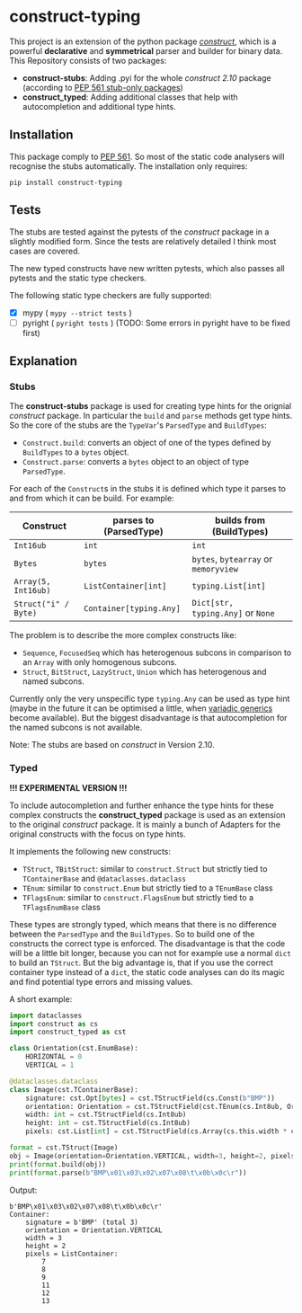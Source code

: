 # construct-typing
This project is an extension of the python package [*construct*](https://pypi.org/project/construct/), which is a powerful **declarative** and **symmetrical** parser and builder for binary data. This Repository consists of two packages:

- **construct-stubs**: Adding .pyi for the whole *construct 2.10* package (according to  [PEP 561 stub-only packages](https://www.python.org/dev/peps/pep-0561/#stub-only-packages))
- **construct_typed**: Adding additional classes that help with autocompletion and additional type hints.

## Installation
This package comply to [PEP 561](https://www.python.org/dev/peps/pep-0561/). So most of the static code analysers will recognise the stubs automatically. The installation only requires:
```
pip install construct-typing
```

## Tests
The stubs are tested against the pytests of the *construct* package in a slightly modified form. Since the tests are relatively detailed I think most cases are covered.

The new typed constructs have new written pytests, which also passes all pytests and the static type checkers.

The following static type checkers are fully supported:
- [x] mypy ( `mypy --strict tests`  )
- [ ] pyright ( `pyright tests` ) (TODO: Some errors in pyright have to be fixed first)

## Explanation
### Stubs
The **construct-stubs** package is used for creating type hints for the orignial *construct* package. In particular the `build` and `parse` methods get type hints. So the core of the stubs  are the `TypeVar`'s `ParsedType` and `BuildTypes`:
- `Construct.build`: converts an object of one of the types defined by `BuildTypes` to a `bytes` object.
- `Construct.parse`: converts a `bytes` object to an object of type `ParsedType`.

For each of the `Construct`s in the stubs it is defined which type it parses to and from which it can be build. For example:

| Construct            | parses to (ParsedType)         | builds from (BuildTypes)             |
| -------------------- | ------------------------------ | ------------------------------------ |
| `Int16ub`            | `int`                          | `int`                                |
| `Bytes`              | `bytes`                        | `bytes`, `bytearray` or `memoryview` |
| `Array(5, Int16ub)`  | `ListContainer[int]`           | `typing.List[int]`                   |
| `Struct("i" / Byte)` | `Container[typing.Any]`        | `Dict[str, typing.Any]` or `None`    |

The problem is to describe the more complex constructs like:
 - `Sequence`, `FocusedSeq` which has heterogenous subcons in comparison to an `Array` with only homogenous subcons. 
 - `Struct`, `BitStruct`, `LazyStruct`, `Union` which has heterogenous and named subcons.

Currently only the very unspecific type `typing.Any` can be used as type hint (maybe in the future it can be optimised a little, when [variadic generics](https://mail.python.org/archives/list/typing-sig@python.org/thread/SQVTQYWIOI4TIO7NNBTFFWFMSMS2TA4J/) become available). But the biggest disadvantage is that autocompletion for the named subcons is not available.

Note: The stubs are based on *construct* in Version 2.10.


### Typed
**!!! EXPERIMENTAL VERSION !!!**

To include autocompletion and further enhance the type hints for these complex constructs the **construct_typed** package is used as an extension to the original *construct* package. It is mainly a bunch of Adapters for the original constructs with the focus on type hints.

It implements the following new constructs:
- `TStruct`, `TBitStruct`: similar to `construct.Struct` but strictly tied to `TContainerBase` and `@dataclasses.dataclass`
- `TEnum`: similar to `construct.Enum` but strictly tied to a `TEnumBase` class
- `TFlagsEnum`: similar to `construct.FlagsEnum` but strictly tied to a `TFlagsEnumBase` class

These types are strongly typed, which means that there is no difference between the `ParsedType` and the `BuildTypes`. So to build one of the constructs the correct type is enforced. The disadvantage is that the code will be a little bit longer, because you can not for example use a normal `dict` to build an `TStruct`. But the big advantage is, that if you use the correct container type instead of a `dict`, the static code analyses can do its magic and find potential type errors and missing values.


A short example:

```python
import dataclasses
import construct as cs
import construct_typed as cst

class Orientation(cst.EnumBase):
    HORIZONTAL = 0
    VERTICAL = 1

@dataclasses.dataclass
class Image(cst.TContainerBase):
    signature: cst.Opt[bytes] = cst.TStructField(cs.Const(b"BMP"))
    orientation: Orientation = cst.TStructField(cst.TEnum(cs.Int8ub, Orientation))
    width: int = cst.TStructField(cs.Int8ub)
    height: int = cst.TStructField(cs.Int8ub)
    pixels: cst.List[int] = cst.TStructField(cs.Array(cs.this.width * cs.this.height, cs.Byte))

format = cst.TStruct(Image)
obj = Image(orientation=Orientation.VERTICAL, width=3, height=2, pixels=[7, 8, 9, 11, 12, 13])
print(format.build(obj))
print(format.parse(b"BMP\x01\x03\x02\x07\x08\t\x0b\x0c\r"))
```
Output:
```
b'BMP\x01\x03\x02\x07\x08\t\x0b\x0c\r'
Container: 
    signature = b'BMP' (total 3)
    orientation = Orientation.VERTICAL
    width = 3
    height = 2
    pixels = ListContainer:
        7
        8
        9
        11
        12
        13
```


